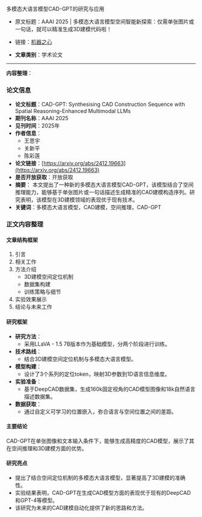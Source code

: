 多模态大语言模型CAD-GPT的研究与应用
- 原文标题：AAAI 2025 | 多模态大语言模型空间智能新探索：仅需单张图片或一句话，就可以精准生成3D建模代码啦！
- 链接：[机器之心](https://mp.weixin.qq.com/s?src=11&timestamp=1735955551&ver=5729&signature=B4gIeSxsH0mHdChOk7-uEV1vyxv2QswU26en8b31Iu22kO4t8NOcw2fT-H50IFCHRmJsUV-c5FYP6LPjawPwQOG9zvZr-iEZ0fWBueCZerZTvuXkP*FwJTt2h6k*ER2O&new=1)

- **文章类别**：学术论文

---
**内容整理**：

### 论文信息
- **论文标题**：CAD-GPT: Synthesising CAD Construction Sequence with Spatial Reasoning-Enhanced Multimodal LLMs
- **期刊名称**：AAAI 2025
- **见刊时间**：2025年
- **作者信息**：
  - 王思宇
  - 关新平
  - 陈彩莲
- **论文链接**：[https://arxiv.org/abs/2412.19663](https://arxiv.org/abs/2412.19663)
- **是否开放获取**：开放获取
- **摘要**：
  本文提出了一种新的多模态大语言模型CAD-GPT，该模型结合了空间推理能力，能够基于单张图片或一句话描述生成精准的CAD建模构造序列。研究表明，该模型在3D建模领域的表现优于现有技术。
- **关键词**：多模态大语言模型，CAD建模，空间推理，CAD-GPT

### 正文内容整理
#### 文章结构框架
1. 引言
2. 相关工作
3. 方法介绍
   - 3D建模空间定位机制
   - 数据集构建
   - 训练策略与细节
4. 实验效果展示
5. 结论与未来工作

#### 研究框架
- **研究方法**：
  - 采用LLaVA - 1.5 7B版本作为基础模型，分两个阶段进行训练。
- **技术路线**：
  - 结合3D建模空间定位机制与多模态大语言模型。
- **模型构建**：
  - 设计了3个系列的定位token，映射3D参数到1D语言信息维度。
- **实验准备**：
  - 基于DeepCAD数据集，生成160k固定视角的CAD模型图像和18k自然语言描述数据集。
- **数据获取**：
  - 通过自定义可学习的位置嵌入，弥合语言与空间位置之间的差距。

#### 主要结论
CAD-GPT在单张图像和文本输入条件下，能够生成高精度的CAD模型，展示了其在空间推理和3D建模方面的优势。

#### 研究亮点
- 提出了结合空间定位机制的多模态大语言模型，显著提高了3D建模的准确性。
- 实验结果表明，CAD-GPT在生成CAD模型方面的表现优于现有的DeepCAD和GPT-4等模型。
- 该研究为未来的CAD建模自动化提供了新的思路和方法。 
